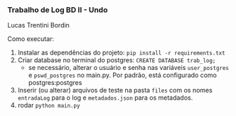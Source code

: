 

### Trabalho de Log BD II - Undo

Lucas Trentini Bordin

Como executar:

1. Instalar as dependências do projeto: `pip install -r requirements.txt`
2. Criar database no terminal do postgres: `CREATE DATABASE trab_log;`
   * se necessário, alterar o usuário e senha nas variáveis `user_postgres` e `pswd_postgres` no main.py. Por padrão, está configurado como postgres:postgres
3. Inserir (ou alterar) arquivos de teste na pasta `files` com os nomes `entradaLog` para o log e `metadados.json` para os metadados.
4. rodar `python main.py`
